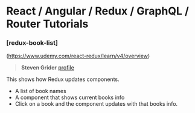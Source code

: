 # React / Angular / Redux / GraphQL / Router Tutorials


### [redux-book-list]
(https://www.udemy.com/react-redux/learn/v4/overview)
> **Steven Grider** [profile](https://www.udemy.com/user/sgslo)<br>

This shows how Redux updates components.

* A list of book names
* A component that shows current books info
* Click on a book and the component updates with that books info.
